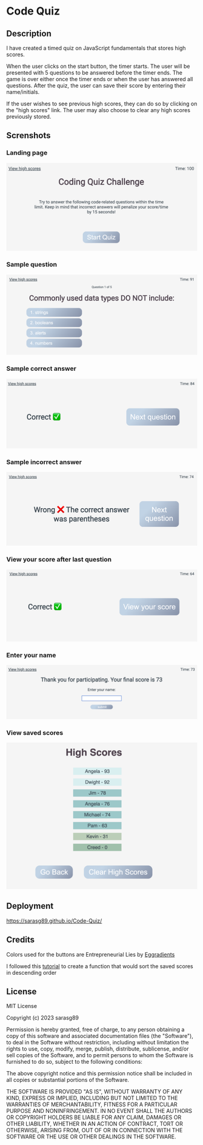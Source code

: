 # Code Quiz

## Description

I have created a timed quiz on JavaScript fundamentals that stores high scores. 

When the user clicks on the start button, the timer starts. The user will be presented with 5 questions to be answered before the timer ends. The game is over either once the timer ends or when the user has answered all questions. After the quiz, the user can save their score by entering their name/initials. 

If the user wishes to see previous high scores, they can do so by clicking on the "high scores" link. The user may also choose to clear any high scores previously stored. 

## Screnshots

### Landing page
![](./assets/images/screenshot%201.png)

### Sample question
![](./assets/images/screenshot%202.png)

### Sample correct answer
![](./assets/images/screenshot%203.png)

### Sample incorrect answer
![](./assets/images/screenshot%204b.png)

### View your score after last question
![](./assets/images/screenshot%205.png)

### Enter your name
![](./assets/images/screenshot%206.png)

### View saved scores
![](./assets/images/screenshot%207b.png)

## Deployment

https://sarasg89.github.io/Code-Quiz/

## Credits

Colors used for the buttons are Entrepreneurial Lies by [Eggradients](https://www.eggradients.com/)

I followed this [tutorial](https://dev.to/madanlal/how-to-sort-array-of-object-using-object-keys-in-javascript-58f1) to create a function that would sort the saved scores in descending order

## License

MIT License

Copyright (c) 2023 sarasg89

Permission is hereby granted, free of charge, to any person obtaining a copy of this software and associated documentation files (the "Software"), to deal in the Software without restriction, including without limitation the rights to use, copy, modify, merge, publish, distribute, sublicense, and/or sell copies of the Software, and to permit persons to whom the Software is furnished to do so, subject to the following conditions:

The above copyright notice and this permission notice shall be included in all copies or substantial portions of the Software.

THE SOFTWARE IS PROVIDED "AS IS", WITHOUT WARRANTY OF ANY KIND, EXPRESS OR IMPLIED, INCLUDING BUT NOT LIMITED TO THE WARRANTIES OF MERCHANTABILITY, FITNESS FOR A PARTICULAR PURPOSE AND NONINFRINGEMENT. IN NO EVENT SHALL THE AUTHORS OR COPYRIGHT HOLDERS BE LIABLE FOR ANY CLAIM, DAMAGES OR OTHER LIABILITY, WHETHER IN AN ACTION OF CONTRACT, TORT OR OTHERWISE, ARISING FROM, OUT OF OR IN CONNECTION WITH THE SOFTWARE OR THE USE OR OTHER DEALINGS IN THE SOFTWARE.